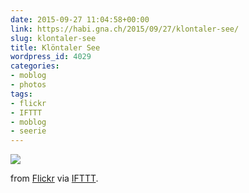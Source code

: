 ```yaml
---
date: 2015-09-27 11:04:58+00:00
link: https://habi.gna.ch/2015/09/27/klontaler-see/
slug: klontaler-see
title: Klöntaler See
wordpress_id: 4029
categories:
- moblog
- photos
tags:
- flickr
- IFTTT
- moblog
- seerie
---
```


![](http://ift.tt/1Lg2xR9)  

  

from [Flickr](http://flic.kr/p/yetePP) via [IFTTT](http://ift.tt/1c4nCfM).
